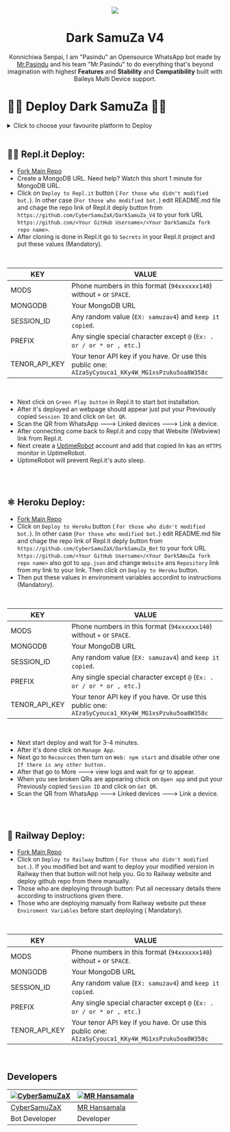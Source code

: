 <p align="center">
<a href="https://github.com/CyberSamuZa">
    <img src="https://i.imgur.com/laCBxna.png">
  </a>

<h1 align="center"> Dark SamuZa V4
</h1>

<p align="center"> 
Konnichiwa Senpai, I am "Pasindu" an Opensource WhatsApp bot made by <a href="https://github.com/CyberSamuZa">Mr.Pasindu</a> and his team "Mr.Pasindu" to do everything that's beyond imagination with highest <b>Features</b> and <b>Stability</b> and <b>Compatibility</b> built with Baileys Multi Device support.


 
 # 🧛🏼 Deploy Dark SamuZa 🧛🏼
     
<details close>
<summary>Click to choose your favourite platform to Deploy</summary>
 
<br><br>   
    
<h4 align="center"> Deploy on Repl.it
</h4>

<p align="center" >
    <a href="https://repl.it/github.com/CyberSamuZaX/DarkSamuZa_V4">
    <img src="https://i.imgur.com/laCBxna.png" width="170px" alt="Deploy on Heroku" >
    </a>
    <br>     


<p align="center" >
    <br>
    __________________________
    <br>
</p>   
      
      
      
<h4 align="center"> Deploy on Railway 
</h4>
  
<p align="center">
    <a href="https://railway.app">
    <img src="https://railway.app/button.svg" alt="Deploy on Railway" width="170px">
    </a>
    <br>


<p align="center" >
    <br>
    __________________________
    <br>
</p>

<br>
      

 
<h4 align="center"> Deploy on Heroku
</h4>

</p>

<p align="center" >
    <a href="https://dashboard.heroku.com/new?button-url=https://github.com/CyberSamuZaX/DarkSamuZa_V4&template=https://github.com/CyberSamuZaX/DarkSamuZa_V4">
    <img src="https://www.herokucdn.com/deploy/button.png" width="160px" alt="Deploy on Heroku" >
    </a>

</p>



<br>







</details>

<br>


    
  
    
## 🕵🏼 Repl.it Deploy:
      
- [Fork Main Repo](https://github.com/CyberSamuZaX/DarkSamuZa_Bot/fork)
- Create a MongoDB URL. Need help? Watch this short 1 minute  for MongoDB URL.
- Click on `Deploy to Repl.it` button ( `For those who didn't modified bot.`). In other case (`For those who modified bot.`) edit README.md file and chage the repo link of Repl.it deply button from `https://github.com/CyberSamuZaX/DarkSamuZa_V4` to your fork URL `https://github.com/<Your GitHub Username>/<Your DarkSamuZa fork repo name>`.
- After cloning is done in Repl.it go to `Secrets` in your Repl.it project and put these values (Mandatory).
  
<br>
      
KEY | VALUE
-- | --
MODS | Phone numbers in this format (`94xxxxxx140`) without `+` or `SPACE`.
MONGODB | Your MongoDB URL
SESSION_ID | Any random value (`EX: samuzav4`) and `keep it copied`.
PREFIX | Any single special character except `@` (`Ex: . or / or * or , etc.`)
TENOR_API_KEY | Your tenor API key if you have. Or use this public one: `AIzaSyCyouca1_KKy4W_MG1xsPzuku5oa8W358c`
  
<br>
      
- Next click on `Green Play button` in Repl.it to start bot installation.
- After it's deployed an webpage should appear just put your Previously copied `Session ID` and click on `Get QR`.
- Scan the QR from WhatsApp ---> Linked devices ---> Link a device.
- After connecting come back to Repl.it and copy that Website (Webview) link from Repl.it.
- Next create a [UptimeRobot](https://uptimerobot.com/?rid=40f9e46fb079d4) account and add that copied lin kas an `HTTPS` monitor in UptimeRobot.
- UptimeRobot will prevent Repl.it's auto sleep.
      
<br><br>
      
      
      
## ⚛️ Heroku Deploy:
      
- [Fork Main Repo](https://github.com/CyberSamuZaX/DarkSamuZa_Bot/fork)
- Click on `Deploy to Heroku` button ( `For those who didn't modified bot.`). In other case (`For those who modified bot.`) edit README.md file and chage the repo link of Repl.it deply button from `https://github.com/CyberSamuZaX/DarkSamuZa_Bot` to your fork URL `https://github.com/<Your GitHub Username>/<Your DarkSAmuZa fork repo name>` also got to `app.json` and change `Website` ans `Repository` link from my link to your link. Then click on `Deploy to Heroku` button.
- Then put these values in environment variables accordint to instructions (Mandatory).
  
<br>
      
KEY | VALUE
-- | --
MODS | Phone numbers in this format (`94xxxxxx140`) without `+` or `SPACE`.
MONGODB | Your MongoDB URL
SESSION_ID | Any random value (`EX: samuzav4`) and `keep it copied`.
PREFIX | Any single special character except `@` (`Ex: . or / or * or , etc.`)
TENOR_API_KEY | Your tenor API key if you have. Or use this public one: `AIzaSyCyouca1_KKy4W_MG1xsPzuku5oa8W358c`
  
<br>
      
- Next start deploy and wait for 3-4 minutes.
- After it's done click on `Manage App`.
- Next go to `Recources` then turn on `Web: npm start` and disable other one `If there is any other button.`
- After that go to More ---> view logs and wait for qr to appear.
- When you see broken QRs are appearing chick on `Open app` and put your Previously copied `Session ID` and click on `Get QR`.
- Scan the QR from WhatsApp ---> Linked devices ---> Link a device.
      
<br><br>      
      
    
      
## 🔷 Railway Deploy:   
- [Fork Main Repo](https://github.com/CyberSamuZaX/DarkSamuZa_Bot/fork)
- Click on `Deploy to Railway` button ( `For those who didn't modified bot.`). If you modified bot and want to deploy your modified version in Railway then that button will not help you. Go to Railway website and deploy github repo from there manually.
- Those who are deploying through button: Put all necessary details there according to instructions given there.
- Those who are deploying manually from Railway website put these `Enviroment Variables` before start deploying ( Mandatory).
      
<br>
      
KEY | VALUE
-- | --
MODS | Phone numbers in this format (`94xxxxxx140`) without `+` or `SPACE`.
MONGODB | Your MongoDB URL
SESSION_ID | Any random value (`EX: samuzav4`) and `keep it copied`.
PREFIX | Any single special character except `@` (`Ex: . or / or * or , etc.`)
TENOR_API_KEY | Your tenor API key if you have. Or use this public one: `AIzaSyCyouca1_KKy4W_MG1xsPzuku5oa8W358c`
  
<br>      

 ## Developers

[![CyberSamuZaX](https://github.com/CyberSamuZaX.png?size=80)](https://github.com/CyberSamuZaX) | [![MR Hansamala](https://github.com/mrhansamala.png?size=100)](https://github.com/mrhansamala) |
----|----|
[CyberSamuZaX](https://github.com/CyberSamuZaX) | [MR Hansamala](https://github.com/mrhansamala) |
Bot Developer  | Developer |
      
<br><br> 
      
      
